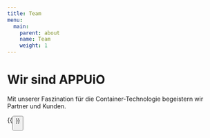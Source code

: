 ```yaml
---
title: Team
menu:
  main:
    parent: about
    name: Team
    weight: 1
---
```


# Wir sind APPUiO
Mit unserer Faszination für die Container-Technologie begeistern wir Partner und Kunden.

{{<button href="/hall-of-fame" icon="fas fa-heart" title="zur Hall of Fame" class="is-primary is-rounded mb-4">}}